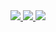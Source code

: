 <div align="center">
  <a href="https://my.surfit.io/w/1484387315" alt="surfit resume">
    <img src="https://img.shields.io/badge/Surfit Web Resume-blue?style=for-the-badge&logo=Storybook&logoColor=black">
  </a>
  <a href="https://garamflow.oopy.io/" alt="notion portfolio">
    <img src="https://img.shields.io/badge/Notion Portfolio-white?style=for-the-badge&logo=Notion&logoColor=black">
  </a>
  <a href="https://velog.io/@garamflow" alt="blog link">
    <img src="https://img.shields.io/badge/Velog blog-20C997?style=for-the-badge&logo=velog&logoColor=white"/>
  </a>
</div>
